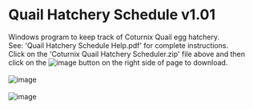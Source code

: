# Quail Hatchery Schedule  v1.01
Windows program to keep track of Coturnix Quail egg hatchery.<BR>
See: 'Quail Hatchery Schedule Help.pdf' for complete instructions.<BR>
Click on the 'Coturnix Quail Hatchery Scheduler.zip' file above and then click on the ![image](https://github.com/inwtx/QuailHatcherySchedule/assets/32821617/b2b1d8dc-c2b9-48d7-a425-92c5a9c05f46)
button on the right side of page to download.
<BR>  
![image](https://github.com/inwtx/QuailHatcherySchedule/assets/32821617/e93b63d4-d793-405e-9769-13b30ecba47d)
<BR><BR>
![image](https://github.com/inwtx/QuailHatcherySchedule/assets/32821617/305da68c-2cb5-46fc-a0ca-b948af21f568)
<BR>
<BR>
  
